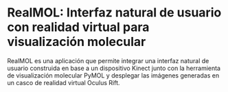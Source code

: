﻿# RealMOL: Interfaz natural de usuario con realidad virtual para visualización molecular
RealMOL es una aplicación que permite integrar una interfaz natural de usuario construida en base a un dispositivo Kinect junto con la herramienta de visualización molecular PyMOL y desplegar las imágenes generadas en un casco de realidad virtual Oculus Rift.
